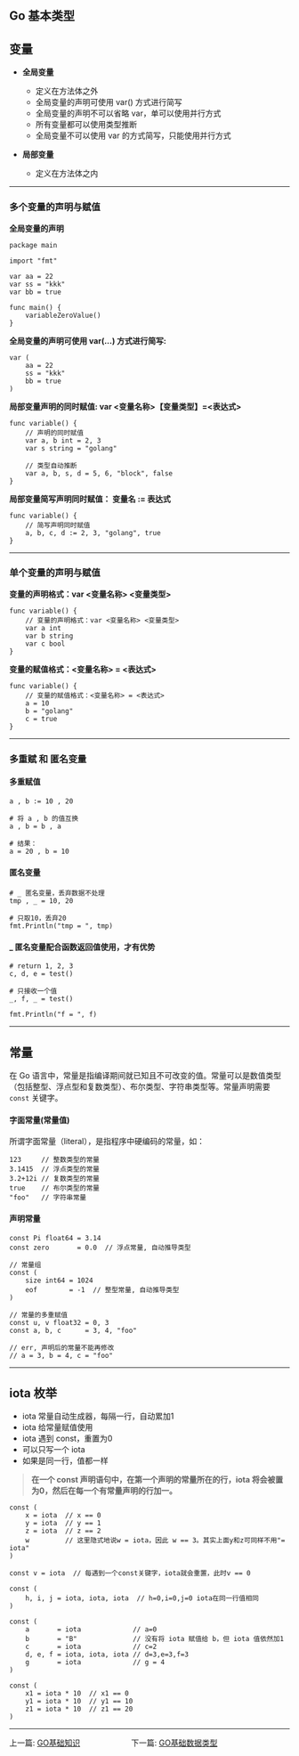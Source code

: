 ## Go 基本类型

## 变量

- **全局变量**

  - 定义在方法体之外
  - 全局变量的声明可使用 var() 方式进行简写
  - 全局变量的声明不可以省略 var，单可以使用并行方式
  - 所有变量都可以使用类型推断
  - 全局变量不可以使用 var 的方式简写，只能使用并行方式


- **局部变量**

  - 定义在方法体之内  

---

### 多个变量的声明与赋值

**全局变量的声明**

```
package main

import "fmt"

var aa = 22
var ss = "kkk"
var bb = true

func main() {
	variableZeroValue()
}
```

**全局变量的声明可使用 var(...) 方式进行简写:**

```
var (
	aa = 22
	ss = "kkk"
	bb = true
)
```


**局部变量声明的同时赋值: var <变量名称>【变量类型】=<表达式>**

```
func variable() {
	// 声明的同时赋值
	var a, b int = 2, 3
	var s string = "golang"

	// 类型自动推断
	var a, b, s, d = 5, 6, "block", false
}
```

**局部变量简写声明同时赋值： 变量名 := 表达式**

```
func variable() {
	// 简写声明同时赋值
	a, b, c, d := 2, 3, "golang", true
}
```

---

### 单个变量的声明与赋值

**变量的声明格式：var <变量名称> <变量类型>**

```
func variable() {
	// 变量的声明格式：var <变量名称> <变量类型>
	var a int
	var b string
	var c bool
}
```

**变量的赋值格式：<变量名称> = <表达式>**

```
func variable() {
	// 变量的赋值格式：<变量名称> = <表达式>
	a = 10
	b = "golang"
	c = true
}
```

---

### 多重赋 和 匿名变量

#### 多重赋值

```
a , b := 10 , 20

# 将 a , b 的值互换
a , b = b , a

# 结果：
a = 20 , b = 10
```

#### 匿名变量

```
# _ 匿名变量，丢弃数据不处理
tmp , _ = 10, 20

# 只取10，丢弃20
fmt.Println("tmp = ", tmp)
```

#### _ 匿名变量配合函数返回值使用，才有优势

```
# return 1, 2, 3
c, d, e = test()

# 只接收一个值
_, f, _ = test()

fmt.Println("f = ", f)
```

---

## 常量

在 Go 语言中，常量是指编译期间就已知且不可改变的值。常量可以是数值类型（包括整型、浮点型和复数类型）、布尔类型、字符串类型等。常量声明需要 `const` 关键字。


#### 字面常量(常量值)

所谓字面常量（literal），是指程序中硬编码的常量，如：

```
123     // 整数类型的常量
3.1415  // 浮点类型的常量
3.2+12i // 复数类型的常量
true    // 布尔类型的常量
"foo"   // 字符串常量
```

#### 声明常量
```
const Pi float64 = 3.14
const zero       = 0.0  // 浮点常量, 自动推导类型

// 常量组
const (
    size int64 = 1024
    eof        = -1  // 整型常量, 自动推导类型
)

// 常量的多重赋值
const u, v float32 = 0, 3
const a, b, c      = 3, 4, "foo"

// err, 声明后的常量不能再修改
// a = 3, b = 4, c = "foo"    
```

---

## iota 枚举

- iota 常量自动生成器，每隔一行，自动累加1
- iota 给常量赋值使用
- iota 遇到 const，重置为0
- 可以只写一个 iota
- 如果是同一行，值都一样

> **在一个 const 声明语句中，在第一个声明的常量所在的行，iota 将会被置为0，然后在每一个有常量声明的行加一。**

```
const (
    x = iota  // x == 0
    y = iota  // y == 1
    z = iota  // z == 2
    w         // 这里隐式地说w = iota，因此 w == 3。其实上面y和z可同样不用"= iota"
)

const v = iota  // 每遇到一个const关键字，iota就会重置，此时v == 0

const (
    h, i, j = iota, iota, iota  // h=0,i=0,j=0 iota在同一行值相同
)

const (
    a       = iota             // a=0
    b       = "B"              // 没有将 iota 赋值给 b，但 iota 值依然加1
    c       = iota             // c=2
    d, e, f = iota, iota, iota // d=3,e=3,f=3
    g       = iota             // g = 4
)

const (
    x1 = iota * 10  // x1 == 0
    y1 = iota * 10  // y1 == 10
    z1 = iota * 10  // z1 == 20
)
```

---


上一篇: [GO基础知识](05_GO基础知识.md)   &emsp;&emsp;&emsp;&emsp;&emsp;&emsp; 下一篇: [GO基础数据类型](07_基础数据类型.md)  
